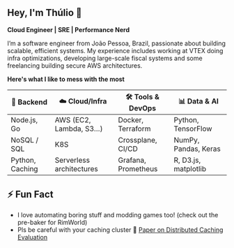 ## Hey, I'm Thúlio 👋

**Cloud Engineer | SRE | Performance Nerd**

I’m a software engineer from João Pessoa, Brazil, passionate about building scalable, efficient systems. My experience includes working at VTEX doing infra optimizations, developing large-scale fiscal systems and some freelancing building secure AWS architectures.

**Here's what I like to mess with the most**

| 🔧 Backend         | ☁️ Cloud/Infra             | 🛠️ Tools & DevOps         | 📊 Data & AI          |
|--------------------|---------------------------|---------------------------|------------------------|
| Node.js, Go        | AWS (EC2, Lambda, S3…)    | Docker, Terraform         | Python, TensorFlow     |
| NoSQL / SQL        | K8S                       | Crossplane, CI/CD         | NumPy, Pandas, Keras   |
| Python,  Caching   | Serverless architectures  | Grafana, Prometheus       | R, D3.js, matplotlib   |

## ⚡ Fun Fact  
- I love automating boring stuff and modding games too! (check out the pre-baker for RimWorld)
- Pls be careful with your caching cluster 📄 [Paper on Distributed Caching Evaluation](https://github.com/Thulio-Carvalho/cache-eval)
